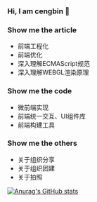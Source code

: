 ### Hi, I am cengbin 👋

### Show me the article

* 前端工程化
* 前端优化
* 深入理解ECMAScript规范
* 深入理解WEBGL渲染原理

### Show me the code

* 微前端实现
* 前端统一交互、UI组件库
* 前端构建工具

### Show me the others

* 关于组织分享
* 关于组织团建
* 关于拍照

[![Anurag's GitHub stats](https://github-readme-stats.vercel.app/api?username=cengbin)](https://github.com/anuraghazra/github-readme-stats)

<!-- [![Top Langs](https://github-readme-stats.vercel.app/api/top-langs/?username=cengbin)](https://github.com/anuraghazra/github-readme-stats) -->

<!--
**cengbin/cengbin** is a ✨ _special_ ✨ repository because its `README.md` (this file) appears on your GitHub profile.

Here are some ideas to get you started:

- 🔭 I’m currently working on ...
- 🌱 I’m currently learning ...
- 👯 I’m looking to collaborate on ...
- 🤔 I’m looking for help with ...
- 💬 Ask me about ...
- 📫 How to reach me: ...
- 😄 Pronouns: ...
- ⚡ Fun fact: ...
-->
